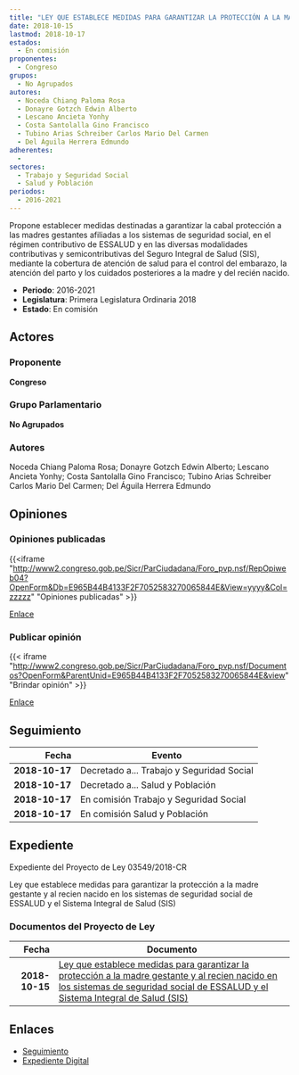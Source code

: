 ```yaml
---
title: "LEY QUE ESTABLECE MEDIDAS PARA GARANTIZAR LA PROTECCIÓN A LA MADRE GESTANTE Y AL RECIÉN NACIDO EN LOS SISTEMAS DE SEGURIDAD SOCIAL DE ESSALUD Y EL SISTEMA INTEGRAL DE SALUD (SIS)"
date: 2018-10-15
lastmod: 2018-10-17
estados: 
  - En comisión
proponentes: 
  - Congreso
grupos: 
  - No Agrupados
autores: 
  - Noceda Chiang Paloma Rosa
  - Donayre Gotzch Edwin Alberto
  - Lescano Ancieta Yonhy
  - Costa Santolalla Gino Francisco
  - Tubino Arias Schreiber Carlos Mario Del Carmen
  - Del Águila Herrera Edmundo
adherentes: 
  - 
sectores: 
  - Trabajo y Seguridad Social
  - Salud y Población
periodos: 
  - 2016-2021
---
```


Propone establecer medidas destinadas a garantizar la cabal protección a las madres gestantes afiliadas a los sistemas de seguridad social, en el régimen contributivo de ESSALUD y en las diversas modalidades contributivas y semicontributivas del Seguro Integral de Salud (SIS), mediante la cobertura de atención de salud para el control del embarazo, la atención del parto y los cuidados posteriores a la madre y del recién nacido.

- **Periodo**: 2016-2021
- **Legislatura**: Primera Legislatura Ordinaria 2018
- **Estado**: En comisión

## Actores

### Proponente

**Congreso**

### Grupo Parlamentario

**No Agrupados**

### Autores

Noceda Chiang Paloma Rosa; Donayre Gotzch Edwin Alberto; Lescano Ancieta Yonhy; Costa Santolalla Gino Francisco; Tubino Arias Schreiber Carlos Mario Del Carmen; Del Águila Herrera Edmundo


## Opiniones

### Opiniones publicadas

{{<iframe "http://www2.congreso.gob.pe/Sicr/ParCiudadana/Foro_pvp.nsf/RepOpiweb04?OpenForm&Db=E965B44B4133F2F7052583270065844E&View=yyyy&Col=zzzzz" "Opiniones publicadas" >}}

[Enlace](http://www2.congreso.gob.pe/Sicr/ParCiudadana/Foro_pvp.nsf/RepOpiweb04?OpenForm&Db=E965B44B4133F2F7052583270065844E&View=yyyy&Col=zzzzz)
### Publicar opinión

{{< iframe "http://www2.congreso.gob.pe/Sicr/ParCiudadana/Foro_pvp.nsf/Documentos?OpenForm&ParentUnid=E965B44B4133F2F7052583270065844E&view" "Brindar opinión" >}}

[Enlace](http://www2.congreso.gob.pe/Sicr/ParCiudadana/Foro_pvp.nsf/Documentos?OpenForm&ParentUnid=E965B44B4133F2F7052583270065844E&view)

## Seguimiento

| Fecha | Evento |
|------:|--------|
| **2018-10-17** | Decretado a... Trabajo y Seguridad Social|
| **2018-10-17** | Decretado a... Salud y Población|
| **2018-10-17** | En comisión Trabajo y Seguridad Social|
| **2018-10-17** | En comisión Salud y Población|


## Expediente

Expediente del Proyecto de Ley 03549/2018-CR

Ley que establece medidas para garantizar la protección a la madre gestante y al recien nacido en los sistemas de seguridad social de ESSALUD y el Sistema Integral de Salud (SIS)


### Documentos del Proyecto de Ley

| Fecha | Documento |
|------:|--------|
| **2018-10-15** | [Ley que establece medidas para garantizar la protección a la madre gestante y al recien nacido en los sistemas de seguridad social de ESSALUD y el Sistema Integral de Salud (SIS)](http://www.leyes.congreso.gob.pe/Documentos/2016_2021/Proyectos_de_Ley_y_de_Resoluciones_Legislativas/PL0354920181015.PDF) |

## Enlaces 

- [Seguimiento](http://www2.congreso.gob.pehttp://www2.congreso.gob.pe/Sicr/TraDocEstProc/CLProLey2016.nsf/f7fff46988ca05b1052578e100829cc7/2311e774ae86a0e80525832700657383?OpenDocument)
- [Expediente Digital](http://www2.congreso.gob.pehttp://www2.congreso.gob.pe/Sicr/TraDocEstProc/CLProLey2016.nsf/f7fff46988ca05b1052578e100829cc7/2311e774ae86a0e80525832700657383?OpenDocument&Click=05257FB7005EB655.eb71d0cf91d8294e05256cdf006b5706/$Body/0.1C6C)
